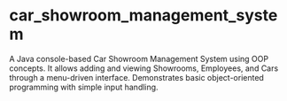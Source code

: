 # car_showroom_management_system
A Java console-based Car Showroom Management System using OOP concepts. It allows adding and viewing Showrooms, Employees, and Cars through a menu-driven interface. Demonstrates basic object-oriented programming with simple input handling.
